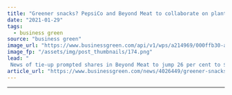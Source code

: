 ```yaml
---
title: "Greener snacks? PepsiCo and Beyond Meat to collaborate on plant-based snacks"
date: "2021-01-29"
tags: 
  - business green
source: "business green"
image_url: "https://www.businessgreen.com/api/v1/wps/a214969/000ffb30-ad1b-4108-94d7-f7a700f62705/4/Meatier-Beyond-Burger-Meat-Case-185x114.png"
image_fp: "/assets/img/post_thumbnails/174.png"
lead: "
 News of tie-up prompted shares in Beyond Meat to jump 26 per cent to $199.38 on Tuesday ..."
article_url: "https://www.businessgreen.com/news/4026449/greener-snacks-pepsico-meat-collaborate-plant-snacks"
---
```


---
